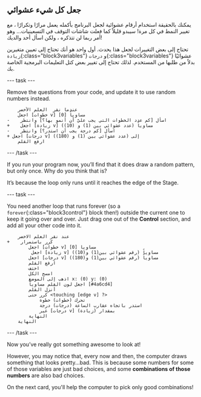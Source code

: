 ## جعل كل شيء عشوائي

يمكنك بالحقيقة استخدام أرقام عشوائية لجعل البرنامج بأكمله يعمل مرارًا وتكرارًا ، مع تغيير النمط في كل مرة! سيبدو قليلاً كما فعلت شاشات التوقف في التسعينيات... وهو أمر ربما لن تتذكره ، ولكن اسأل أحد والديك!

تحتاج إلى بعض التغييرات لجعل هذا يحدث. أول واحد هو أنك تحتاج إلى تعيين متغيرين `زيادة`{:class="block3variables"} و `درجات`{:class="block3variables"} عشوائيًا بدلاً من طلبها من المستخدم. لذلك تحتاج إلى تغيير بعض كتل التعليمات البرمجية الخاصة بك.

\--- task \---

Remove the questions from your code, and update it to use random numbers instead.

```blocks3
    عندما نقر  العلم الأخضر
    اجعل [خطوات v] مساوياً [0]
-    اسأل [كم عدد الخطوات التي يجب عليّ أن أنمو بها؟] وانتظر
+    اجعل [زيادة v] مساوياً (عدد عشوائي بين (1) و (10))
-    اسأل [كم درجة يجب أن استدر؟] وانتظر
+ اجعل [درجات v] إلى (عدد عشوائي بين (1) و (180))
    ارفع القلم
```

\--- /task \---

If you run your program now, you’ll find that it does draw a random pattern, but only once. Why do you think that is?

It’s because the loop only runs until it reaches the edge of the Stage.

\--- task \---

You need another loop that runs forever (so a `forever`{:class="block3control"} block then!) outside the current one to keep it going over and over. Just drag one out of the **Control** section, and add all your other code into it.

```blocks3
    عند نقر العلم الاخضر
+    كرر باستمرار 
        اجعل [خطوات v] مساويا [0]
         اجعل [زيادة v] مساوياً (رقم عشوائي بين(1) و(10))
        اجعل [درجات v] مساوياً (رقم عشوائي بين(1) و(180))
        ارفع القلم
        اختف
        امسح الكل
        اذهب إلى الموضع x: (0) y: (0)
        اجعل لون القلم مساوياً [#4a6cd4]
        أنزل القلم
        كرر حتى <touching [edge v] ?> 
            تحرك (خطوات) خطوة
            استدر باتجاه عقارب الساعة (درجات) درجة
            غير [درجات v] بمقدار (زيادة)
        النهاية
    النهاية
```

\--- /task \---

Now you’ve really got something awesome to look at!

However, you may notice that, every now and then, the computer draws something that looks pretty...bad. This is because some numbers for some of those variables are just bad choices, and some **combinations of those numbers** are also bad choices.

On the next card, you'll help the computer to pick only good combinations!